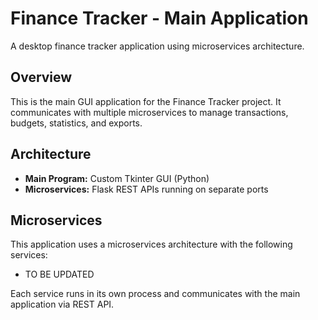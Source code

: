 # Finance Tracker - Main Application

A desktop finance tracker application using microservices architecture.

## Overview

This is the main GUI application for the Finance Tracker project. It communicates with multiple microservices to manage transactions, budgets, statistics, and exports.

## Architecture

- **Main Program:** Custom Tkinter GUI (Python)
- **Microservices:** Flask REST APIs running on separate ports

## Microservices

This application uses a microservices architecture with the following services:

- TO BE UPDATED

Each service runs in its own process and communicates with the main application via REST API.